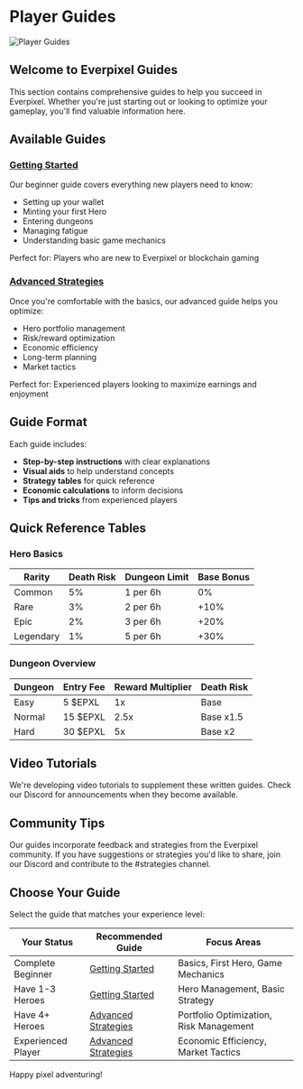 # Player Guides

![Player Guides](https://placeholder.com/wp-content/uploads/2018/10/placeholder.png)

## Welcome to Everpixel Guides

This section contains comprehensive guides to help you succeed in Everpixel. Whether you're just starting out or looking to optimize your gameplay, you'll find valuable information here.

## Available Guides

### [Getting Started](getting-started.md)

Our beginner guide covers everything new players need to know:
- Setting up your wallet
- Minting your first Hero
- Entering dungeons
- Managing fatigue
- Understanding basic game mechanics

Perfect for: Players who are new to Everpixel or blockchain gaming

### [Advanced Strategies](strategies.md)

Once you're comfortable with the basics, our advanced guide helps you optimize:
- Hero portfolio management
- Risk/reward optimization
- Economic efficiency
- Long-term planning
- Market tactics

Perfect for: Experienced players looking to maximize earnings and enjoyment

## Guide Format

Each guide includes:
- **Step-by-step instructions** with clear explanations
- **Visual aids** to help understand concepts
- **Strategy tables** for quick reference
- **Economic calculations** to inform decisions
- **Tips and tricks** from experienced players

## Quick Reference Tables

### Hero Basics

| Rarity | Death Risk | Dungeon Limit | Base Bonus |
|--------|------------|---------------|------------|
| Common | 5% | 1 per 6h | 0% |
| Rare | 3% | 2 per 6h | +10% |
| Epic | 2% | 3 per 6h | +20% |
| Legendary | 1% | 5 per 6h | +30% |

### Dungeon Overview

| Dungeon | Entry Fee | Reward Multiplier | Death Risk |
|---------|-----------|-------------------|------------|
| Easy | 5 $EPXL | 1x | Base |
| Normal | 15 $EPXL | 2.5x | Base x1.5 |
| Hard | 30 $EPXL | 5x | Base x2 |

## Video Tutorials

We're developing video tutorials to supplement these written guides. Check our Discord for announcements when they become available.

## Community Tips

Our guides incorporate feedback and strategies from the Everpixel community. If you have suggestions or strategies you'd like to share, join our Discord and contribute to the #strategies channel.

## Choose Your Guide

Select the guide that matches your experience level:

| Your Status | Recommended Guide | Focus Areas |
|-------------|-------------------|------------|
| Complete Beginner | [Getting Started](getting-started.md) | Basics, First Hero, Game Mechanics |
| Have 1-3 Heroes | [Getting Started](getting-started.md) | Hero Management, Basic Strategy |
| Have 4+ Heroes | [Advanced Strategies](strategies.md) | Portfolio Optimization, Risk Management |
| Experienced Player | [Advanced Strategies](strategies.md) | Economic Efficiency, Market Tactics |

Happy pixel adventuring!